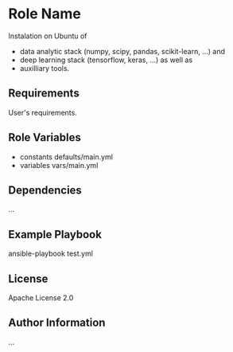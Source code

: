Role Name
=========

Instalation on Ubuntu of 
- data analytic stack (numpy, scipy, pandas, scikit-learn, ...) and 
- deep learning stack (tensorflow, keras, ...) as well as 
- auxilliary tools.

Requirements
------------

User's requirements.

Role Variables
--------------

- constants defaults/main.yml 
- variables vars/main.yml

Dependencies
------------

...

Example Playbook
----------------

ansible-playbook test.yml

License
-------

Apache License 2.0

Author Information
------------------

...
